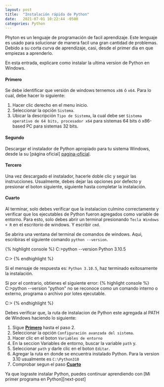 ```yaml
---
layout: post
title:  "Instalación rápida de Python"
date:   2021-07-01 10:22:44 -0500
categories: Python
---
```


Phyton es un lenguaje de programación de facil aprendizaje.  Este lenguaje es usado para solucionar de manera facil una gran cantidad de problemas.  Debido a su corta curva de aprendizaje, casi, desde el primer dia en que empiezas a aprenderlo.

En esta entrada, explicare como instalar la ultima version de Python en Windows.

#### Primero ####
Se debe identificar que versión de windows ternemos `x86` ó `x64`. Para lo cual, debe hacer lo siguiente:
1. Hacer clic derecho en el menu inicio.
2. Seleccionar la opción `Sistema`.
3. Ubicar la descripción `Tipo de Sistema`, la cual debe ser `Sistema operativo de 64 bits, procesador x64` para sistemas 64 bits ó x86-based PC para sistemas 32 bits.

#### Segundo ####
Descargar el instalador de Python apropiado para tu sistema Windows, desde la su [página oficial] [pagina-oficial].

#### Tercero ####
Una vez descargado el instalador, hacerle doble clic y seguir las instrucciones.  Usualmente, debes dejar las opciones por defecto y presionar el boton siguiente, siguiente hasta completar la instalación.

#### Cuarto ####
Al terminar, solo debes verificar que la instalacion culmino correctamente y verificar que los ejecutables de Python fueron agregados como variable de entorno.  Para esto, solo debes abrir un terminal presionando `Tecla Windows + R` en el escritorio de windows.  Y escribir `cmd`.

Se abrira una ventana del terminal de comandos de windows.  Aqui, escribiras el siguiente comando
`python --version`.  

{% highlight console %}
C:\>python --version
Python 3.10.5

C:\>
{% endhighlight %}

Si el mensaje de respuesta es: `Python 3.10.5`, haz terminado exitosamente la instalación.

Si por el contrario, obtienes el siguiente error:
{% highlight console %}
C:\>python --version
"python" no se reconoce como un comando interno o externo,
programa o archivo por lotes ejecutable.

C:\>
{% endhighlight %}

Debes verificar que, la ruta de instalacion de Python este agregada al PATH de Windows haciendo lo siguiente:
1. Sigue [**Primero**](#primero) hasta el paso 2.
2. Seleccionar la opción `Configuración avanzada del sistema`.
3. Hacer clic en el boton `Variables de entorno`
4. En la seccion Variables de entorno, buscar la variable `path` y.
5. Seleccionar `path` y darle clic en el boton `Editar`.
6. Agregar la ruta en donde se encuentra instalado Python. Para la version 3.10 usualmente es `C:\Python310`
7. Comprobar segun el paso [**Cuarto**](#cuarto)


Ya que lograste instalar Python, puedes continuar aprendiendo con [Mi primer programa en Python][next-post]


[pagina-oficial]: https://www.python.org/downloads/windows/


